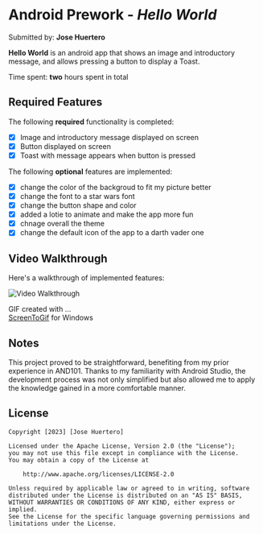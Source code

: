 # Android Prework - *Hello World*

Submitted by: **Jose Huertero**

**Hello World** is an android app that shows an image and introductory message, and allows pressing a button to display a Toast. 

Time spent: **two** hours spent in total

## Required Features

The following **required** functionality is completed:

* [x] Image and introductory message displayed on screen
* [x] Button displayed on screen
* [x] Toast with message appears when button is pressed 

The following **optional** features are implemented:

* [x] change the color of the backgroud to fit my picture better
* [x] change the font to a star wars font
* [x] change the button shape and color
* [x] added a lotie to animate and make the app more fun
* [x] chnage overall the theme
* [x] change the default icon of the app to a darth vader one

## Video Walkthrough

Here's a walkthrough of implemented features:

<img src='https://imgur.com/Npc8J5d.gif' title='Video Walkthrough' width='' alt='Video Walkthrough' />

<!-- Replace this with whatever GIF tool you used! -->
GIF created with ...  
[ScreenToGif](https://www.screentogif.com/) for Windows


## Notes

This project proved to be straightforward, benefiting from my prior experience in AND101. 
Thanks to my familiarity with Android Studio, the development process was not only simplified but also allowed 
me to apply the knowledge gained in a more comfortable manner.

## License

    Copyright [2023] [Jose Huertero]

    Licensed under the Apache License, Version 2.0 (the "License");
    you may not use this file except in compliance with the License.
    You may obtain a copy of the License at

        http://www.apache.org/licenses/LICENSE-2.0

    Unless required by applicable law or agreed to in writing, software
    distributed under the License is distributed on an "AS IS" BASIS,
    WITHOUT WARRANTIES OR CONDITIONS OF ANY KIND, either express or implied.
    See the License for the specific language governing permissions and
    limitations under the License.
